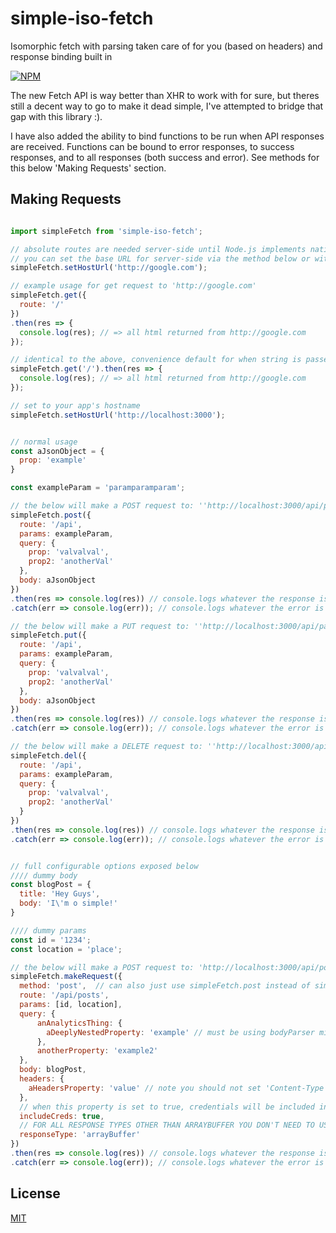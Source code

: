 # simple-iso-fetch
Isomorphic fetch with parsing taken care of for you (based on headers) and response binding built in

[![NPM][nodei-image]][nodei-url]

The new Fetch API is way better than XHR to work with for sure, but theres still a decent way to go to make it dead simple, I've attempted to bridge that gap with this library :).

I have also added the ability to bind functions to be run when API responses are received.  Functions can be bound to error responses, to success responses, and to all responses (both success and error).  See methods for this below 'Making Requests' section.

## Making Requests
```js

import simpleFetch from 'simple-iso-fetch';

// absolute routes are needed server-side until Node.js implements native fetch,
// you can set the base URL for server-side via the method below or with 'process.env.BASE_URL'
simpleFetch.setHostUrl('http://google.com');

// example usage for get request to 'http://google.com'
simpleFetch.get({
  route: '/'
})
.then(res => {
  console.log(res); // => all html returned from http://google.com 
});

// identical to the above, convenience default for when string is passed to method function
simpleFetch.get('/').then(res => {
  console.log(res); // => all html returned from http://google.com 
});

// set to your app's hostname
simpleFetch.setHostUrl('http://localhost:3000');


// normal usage
const aJsonObject = {
  prop: 'example'
}

const exampleParam = 'paramparamparam';

// the below will make a POST request to: ''http://localhost:3000/api/paramparamparam?prop=valvalval&prop2=anotherVal'
simpleFetch.post({
  route: '/api',
  params: exampleParam,
  query: {
    prop: 'valvalval',
    prop2: 'anotherVal'
  },
  body: aJsonObject
})
.then(res => console.log(res)) // console.logs whatever the response is
.catch(err => console.log(err)); // console.logs whatever the error is

// the below will make a PUT request to: ''http://localhost:3000/api/paramparamparam?prop=valvalval&prop2=anotherVal'
simpleFetch.put({
  route: '/api',
  params: exampleParam,
  query: {
    prop: 'valvalval',
    prop2: 'anotherVal'
  },
  body: aJsonObject
})
.then(res => console.log(res)) // console.logs whatever the response is
.catch(err => console.log(err)); // console.logs whatever the error is

// the below will make a DELETE request to: ''http://localhost:3000/api/paramparamparam?prop=valvalval&prop2=anotherVal' (note that DELETE and GET requests can't have a 'body' property per W3C spec)
simpleFetch.del({
  route: '/api',
  params: exampleParam,
  query: {
    prop: 'valvalval',
    prop2: 'anotherVal'
  }
})
.then(res => console.log(res)) // console.logs whatever the response is
.catch(err => console.log(err)); // console.logs whatever the error is


// full configurable options exposed below
//// dummy body
const blogPost = {
  title: 'Hey Guys',
  body: 'I\'m o simple!'
}

//// dummy params
const id = '1234';
const location = 'place';

// the below will make a POST request to: 'http://localhost:3000/api/posts/1234/place/?anAnalyticsThing={"aDeeplyNestedProperty":"example"}&anotherProperty=example2'
simpleFetch.makeRequest({
  method: 'post',  // can also just use simpleFetch.post instead of simpleFetch.makeRequest for POST request for convenience (true for GET, PUT, and POST, DELETE uses 'del' method)
  route: '/api/posts',
  params: [id, location],
  query: {
      anAnalyticsThing: {
        aDeeplyNestedProperty: 'example' // must be using bodyParser middleware with urlencoded method's extended property set to true for nested objects in query string to work (it's the default but many set this to false): bodyParser.urlencoded({ extended: true});
      },
      anotherProperty: 'example2'
  },
  body: blogPost,
  headers: {
    aHeadersProperty: 'value' // note you should not set 'Content-Type' unless you really think you have to, this is being inferred for you by simple-iso-fetch
  },
  // when this property is set to true, credentials will be included in the request no matter where the request is being made to, if this is set to false only 'same-origin' requests will include credentials which means they'll never be included in requests coming from server, 'credentials' must be included for authentication
  includeCreds: true,
  // FOR ALL RESPONSE TYPES OTHER THAN ARRAYBUFFER YOU DON'T NEED TO USE 'responseType' PROPERTY AS TYPE WILL BE INFERRED.  For an 'arrayBuffer' response this is needed however, as there's no way (that I've found) to infer that a response is an arrayBuffer vs. a blob
  responseType: 'arrayBuffer'
})
.then(res => console.log(res)) // console.logs whatever the response is
.catch(err => console.log(err)); // console.logs whatever the error is


```

## License

  [MIT](LICENSE)

[nodei-image]: https://nodei.co/npm/webpack.png?downloads=true&downloadRank=true&stars=true
[nodei-url]: https://www.npmjs.com/package/webpack
